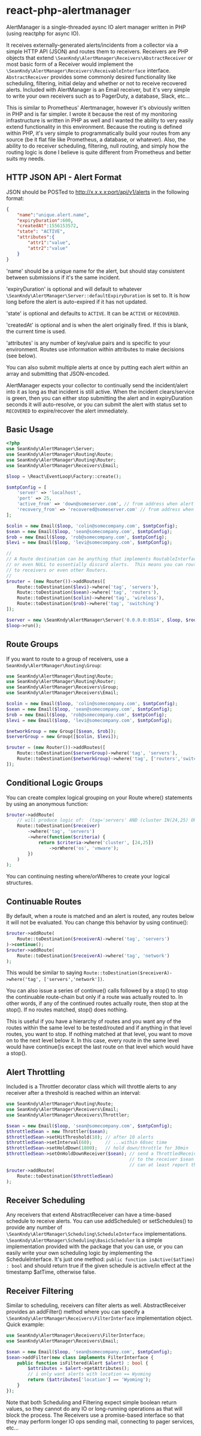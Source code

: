 # react-php-alertmanager

AlertManager is a single-threaded aysnc IO alert manager written in PHP (using reactphp for async IO).

It receives externally-generated alerts/incidents from a collector via a simple HTTP API (JSON) and routes them to receivers.
Receivers are PHP objects that extend `\SeanKndy\AlertManager\Receivers\AbstractReceiver` or most basic form of a Receiver would implement
the `\SeanKndy\AlertManager\Receivers\ReceivableInterface` interface.  `AbstractReceiver` provides some commonly desired functionality like
scheduling, filtering, initial delay and whether or not to receive recovered alerts. Included with AlertManager is an Email receiver, but
it's very simple to write your own receivers such as to PagerDuty, a database, Slack, etc...

This is similar to Prometheus' Alertmanager, however it's obviously written in PHP and is far simpler.  I wrote it because the rest of my monitoring
infrastructure is written in PHP as well and I wanted the ability to very easily extend functionality in this environment.  Because the routing is defined
within PHP, it's very simple to programmatically build your routes from any source (be it flat file like Prometheus, a database, or whatever).  Also, the
ability to do receiver scheduling, filtering, null routing, and simply how the routing logic is done I believe is quite different from Prometheus and better
suits my needs.

## HTTP JSON API - Alert Format

JSON should be POSTed to http://x.x.x.x:port/api/v1/alerts in the following format:

```json
{
    "name":"unique.alert.name",
    "expiryDuration":600,
    "createdAt":1556153572,
    "state": "ACTIVE",
    "attributes":{
        "attr1":"value",
        "attr2":"value"
    }
}
```

'name' should be a unique name for the alert, but should stay consistent between submissions if it's the same incident.

'expiryDuration' is optional and will default to whatever `\SeanKndy\AlertManager\Server::defaultExpiryDuration` is set to.  It is how long before the alert is auto-expired if it has not updated.

'state' is optional and defaults to `ACTIVE`.  It can be `ACTIVE` or `RECOVERED`.

'createdAt' is optional and is when the alert originally fired.  If this is blank, the current time is used.

'attributes' is any number of key/value pairs and is specific to your environment. Routes use information within attributes to make decisions (see below).

You can also submit multiple alerts at once by putting each alert within an array and submitting that JSON-encoded.


AlertManager expects your collector to continually send the incident/alert into it as long as that incident is still active.
When the incident clears/service is green, then you can either stop submitting the alert and in expiryDuration seconds it will
auto-resolve, or you can submit the alert with status set to `RECOVERED` to expire/recover the alert immediately.

## Basic Usage

```php
<?php
use SeanKndy\AlertManager\Server;
use SeanKndy\AlertManager\Routing\Route;
use SeanKndy\AlertManager\Routing\Router;
use SeanKndy\AlertManager\Receivers\Email;

$loop = \React\EventLoop\Factory::create();

$smtpConfig = [
    'server' => 'localhost',
    'port' => 25,
    'active_from' => 'down@someserver.com', // from address when alert is ACTIVE
    'recovery_from' => 'recovered@someserver.com' // from address when alert is RECOVERED
];

$colin = new Email($loop, 'colin@somecompany.com', $smtpConfig);
$sean = new Email($loop, 'sean@somecompany.com', $smtpConfig);
$rob = new Email($loop, 'rob@somecompany.com', $smtpConfig);
$levi = new Email($loop, 'levi@somecompany.com', $smtpConfig);

//
// A Route destination can be anything that implements RoutableInterface
// or even NULL to essentially discard alerts.  This means you can route
// to receivers or even other Routers.
//
$router = (new Router())->addRoutes([
    Route::toDestination($levi)->where('tag', 'servers'),
    Route::toDestination($sean)->where('tag', 'routers'),
    Route::toDestination($colin)->where('tag', 'wireless'),
    Route::toDestination($rob)->where('tag', 'switching')
]);

$server = new \SeanKndy\AlertManager\Server('0.0.0.0:8514', $loop, $router);
$loop->run();
```

## Route Groups

If you want to route to a group of receivers, use a `SeanKndy\AlertManager\Routing\Group`:

```php
use SeanKndy\AlertManager\Routing\Route;
use SeanKndy\AlertManager\Routing\Router;
use SeanKndy\AlertManager\Receivers\Group;
use SeanKndy\AlertManager\Receivers\Email;

$colin = new Email($loop, 'colin@somecompany.com', $smtpConfig);
$sean = new Email($loop, 'sean@somecompany.com', $smtpConfig);
$rob = new Email($loop, 'rob@somecompany.com', $smtpConfig);
$levi = new Email($loop, 'levi@somecompany.com', $smtpConfig);

$networkGroup = new Group([$sean, $rob]);
$serverGroup = new Group([$colin, $levi]);

$router = (new Router())->addRoutes([
    Route::toDestination($serverGroup)->where('tag', 'servers'),
    Route::toDestination($networkGroup)->where('tag', ['routers','switching'])
]);
```

## Conditional Logic Groups

You can create complex logical grouping on your Route where() statements by using an anonymous function:

```php
$router->addRoute(
    // will produce logic of:  (tag='servers' AND (cluster IN(24,25) OR os='vmware'))
    Route::toDestination($receiver)
        ->where('tag', 'servers')
        ->where(function($criteria) {
            return $criteria->where('cluster', [24,25])
                ->orWhere('os', 'vmware');
        })
    )
);
```

You can continuing nesting where/orWheres to create your logical structures.

## Continuable Routes

By default, when a route is matched and an alert is routed, any routes below it will not be evaluated.  You can change
this behavior by using continue():

```php
$router->addRoute(
    Route::toDestination($receiverA)->where('tag', 'servers')
)->continue();
$router->addRoute(
    Route::toDestination($receiverA)->where('tag', 'network')
);
```

This would be similar to saying `Route::toDestination($receiverA)->where('tag', ['servers','network'])`.

You can also issue a series of continue() calls followed by a stop() to stop the continuable route-chain but only if a route was actually routed to.  In other words, if any of the continued routes actually route, then stop at the stop().  If no routes matched, stop() does nothing.

This is useful if you have a hierarchy of routes and you want any of the routes within the same level to be tested/routed and if anything in that level routes, you want to stop.  If nothing matched at that level, you want to move on to the next level below it.   In this case, every route in the same level would have continue()s except the last route on that level which would have a stop().

## Alert Throttling

Included is a Throttler decorator class which will throttle alerts to any receiver after a threshold is reached within an interval:

```php
use SeanKndy\AlertManager\Routing\Route;
use SeanKndy\AlertManager\Receivers\Email;
use SeanKndy\AlertManager\Receivers\Throttler;

$sean = new Email($loop, 'sean@somecompany.com', $smtpConfig);
$throttledSean = new Throttler($sean);
$throttledSean->setHitThreshold(10); // after 10 alerts
$throttledSean->setInterval(60);     // ...within 60sec time
$throttledSean->setHoldDown(1800);   // hold down/throttle for 30min
$throttledSean->setOnHoldDownReceiver($sean); // send a ThrottledReceiverAlert
                                              // to the receiver $sean so the Receiver
                                              // can at least report that it has been throttled.
$router->addRoute(
    Route::toDestination($throttledSean)
);
```

## Receiver Scheduling

Any receivers that extend AbstractReceiver can have a time-based schedule to receive alerts.  You can use addSchedule() or setSchedules() to provide any number of `\SeanKndy\AlertManager\Scheduling\ScheduleInterface` implementations. `\SeanKndy\AlertManager\Scheduling\BasicScheduler` is a simple implementation provided with the package that you can use, or you can easily write your own scheduling logic by implementing the ScheduleInterface.  It's just one method: `public function isActive($atTime) : bool` and should return true if the given schedule is active/in effect at the timestamp $atTime, otherwise false.

## Receiver Filtering

Similar to scheduling, receivers can filter alerts as well.  AbstractReceiver provides an addFilter() method where you can specify a `\SeanKndy\AlertManager\Receivers\FilterInterface` implementation object.  Quick example:

```php
use SeanKndy\AlertManager\Receivers\FilterInterface;
use SeanKndy\AlertManager\Receivers\Email;

$sean = new Email($loop, 'sean@somecompany.com', $smtpConfig);
$sean->addFilter(new class implements FilterInterface {
    public function isFiltered(Alert $alert) : bool {
        $attributes = $alert->getAttributes();
        // i only want alerts with location == Wyoming
        return ($attributes['location'] == 'Wyoming');
    }
});
```

Note that both Scheduling and Filtering expect simple boolean return values, so they cannot do any IO or long-running operations as that will block the process. The Receivers use a promise-based interface so that they may perform longer IO ops sending mail, connecting to pager services, etc...
